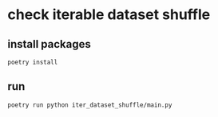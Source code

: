 # check iterable dataset shuffle

## install packages

```shell script
poetry install
```

## run

```shell script
poetry run python iter_dataset_shuffle/main.py
```
